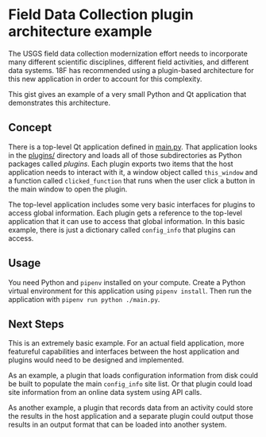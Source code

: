 # Field Data Collection plugin architecture example

The USGS field data collection modernization effort needs to incorporate many
different scientific disciplines, different field activities, and different
data systems.  18F has recommended using a plugin-based architecture for this
new application in order to account for this complexity.

This gist gives an example of a very small Python and Qt application that
demonstrates this architecture.

## Concept

There is a top-level Qt application defined in [main.py](main.py). That
application looks in the [plugins/](plugins) directory and loads all of those
subdirectories as Python packages called _plugins_. Each plugin exports two
items that the host application needs to interact with it, a window object
called `this_window` and a function called `clicked_function` that runs when
the user click a button in the main window to open the plugin.

The top-level application includes some very basic interfaces for plugins to
access global information. Each plugin gets a reference to the top-level
application that it can use to access that global information. In this basic
example, there is just a dictionary called `config_info` that plugins can
access.

## Usage

You need Python and `pipenv` installed on your compute. Create a Python
virtual environment for this application using `pipenv install`. Then run the
application with `pipenv run python ./main.py`.

## Next Steps

This is an extremely basic example. For an actual field application, more
featureful capabilities and interfaces between the host application and
plugins would need to be designed and implemented. 

As an example, a plugin that loads configuration information from disk could
be built to populate the main `config_info` site list. Or that plugin could
load site information from an online data system using API calls.

As another example, a plugin that records data from an activity could store
the results in the host application and a separate plugin could output those
results in an output format that can be loaded into another system.
